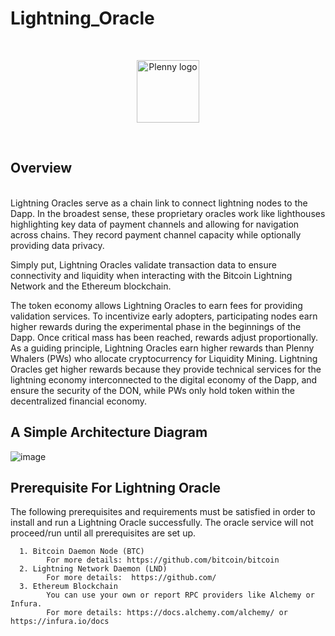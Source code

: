 # Lightning_Oracle
<br/>
<p align="center">
<a href="https://plenny.link" target="_blank">
<img src="https://user-images.githubusercontent.com/66779466/129766031-1d8eafda-b16e-483f-8897-53f78ccfd3b7.png" width="100" alt="Plenny logo">
</a>
</p>
<br/>

## Overview
<br/>
Lightning Oracles serve as a chain link to connect lightning nodes to the Dapp. In the broadest sense, these proprietary oracles work like lighthouses highlighting key data of payment channels and allowing for navigation across chains. They record payment channel capacity while optionally providing data privacy.

Simply put, Lightning Oracles validate transaction data to ensure connectivity and liquidity when interacting with the Bitcoin Lightning Network and the Ethereum blockchain.

The token economy allows Lightning Oracles to earn fees for providing validation services. To incentivize early adopters, participating nodes earn higher rewards during the experimental phase in the beginnings of the Dapp. Once critical mass has been reached, rewards adjust proportionally. As a guiding principle, Lightning Oracles earn higher rewards than Plenny Whalers (PWs) who allocate cryptocurrency for Liquidity Mining. Lightning Oracles get higher rewards because they provide technical services for the lightning economy interconnected to the digital economy of the Dapp, and ensure the security of the DON, while PWs only hold token within the decentralized financial economy.

## A Simple Architecture Diagram

![image](https://user-images.githubusercontent.com/66779466/133470798-81f4ac72-feb0-4a63-aa64-70c32aed300e.png)


## Prerequisite For Lightning Oracle

The following prerequisites and requirements must be satisfied in order to install and run a Lightning Oracle successfully. The oracle service will not proceed/run until all prerequisites are set up.

      1. Bitcoin Daemon Node (BTC)
            For more details: https://github.com/bitcoin/bitcoin
      2. Lightning Network Daemon (LND)
            For more details:  https://github.com/
      3. Ethereum Blockchain
            You can use your own or report RPC providers like Alchemy or Infura.
            For more details: https://docs.alchemy.com/alchemy/ or https://infura.io/docs 
